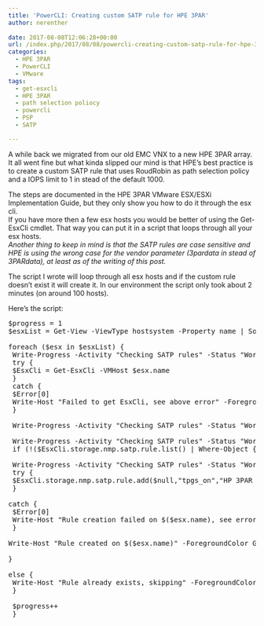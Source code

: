 ```yaml
---
title: 'PowerCLI: Creating custom SATP rule for HPE 3PAR'
author: nerenther
 
date: 2017-08-08T12:06:28+00:00
url: /index.php/2017/08/08/powercli-creating-custom-satp-rule-for-hpe-3par/
categories:
  - HPE 3PAR
  - PowerCLI
  - VMware
tags:
  - get-esxcli
  - HPE 3PAR
  - path selection poliocy
  - powercli
  - PSP
  - SATP

---
```

A while back we migrated from our old EMC VNX to a new HPE 3PAR array. It all went fine but what kinda slipped our mind is that HPE&#8217;s best practice is to create a custom SATP rule that uses RoudRobin as path selection policy and a IOPS limit to 1 in stead of the default 1000.

The steps are documented in the HPE 3PAR VMware ESX/ESXi Implementation Guide, but they only show you how to do it through the esx cli.  
If you have more then a few esx hosts you would be better of using the Get-EsxCli cmdlet. That way you can put it in a script that loops through all your esx hosts.  
_Another thing to keep in mind is that the SATP rules are case sensitive and HPE is using the wrong case for the vendor parameter (3pardata in stead of 3PARdata), at least as of the writing of this post._

The script I wrote will loop through all esx hosts and if the custom rule doesn&#8217;t exist it will create it. In our environment the script only took about 2 minutes (on around 100 hosts).

Here&#8217;s the script:

<pre>$progress = 1
$esxList = Get-View -ViewType hostsystem -Property name | Sort-Object name

foreach ($esx in $esxList) {
 Write-Progress -Activity "Checking SATP rules" -Status "Working on $($esx.name)" -CurrentOperation "Getting EsxCli" -PercentComplete ($progress/$esxList.count*100)
 try {
 $EsxCli = Get-EsxCli -VMHost $esx.name
 }
 catch {
 $Error[0]
 Write-Host "Failed to get EsxCli, see above error" -ForegroundColor Red
 }

 Write-Progress -Activity "Checking SATP rules" -Status "Working on $($esx.name)" -CurrentOperation "Got EsxCli" -PercentComplete ($progress/$esxList.count*100)

 Write-Progress -Activity "Checking SATP rules" -Status "Working on $($esx.name)" -CurrentOperation "Checking if rule already is present" -PercentComplete ($progress/$esxList.count*100)
 if (!($EsxCli.storage.nmp.satp.rule.list() | Where-Object {$_.description -contains "HP 3PAR Custom iSCSI/FC/FCoE ALUA Rule"})) {

 Write-Progress -Activity "Checking SATP rules" -Status "Working on $($esx.name)" -CurrentOperation "Creating rule" -PercentComplete ($progress/$esxList.count*100)
 try {
 $EsxCli.storage.nmp.satp.rule.add($null,"tpgs_on","HP 3PAR Custom iSCSI/FC/FCoE ALUA Rule",$null,$null,$null,"VV",$null,"VMW_PSP_RR","iops=1","VMW_SATP_ALUA",$null,$null,"3PARdata") | Out-Null
 }

catch {
 $Error[0]
 Write-Host "Rule creation failed on $($esx.name), see error above" -ForegroundColor Red
 }

Write-Host "Rule created on $($esx.name)" -ForegroundColor Green

}

else {
 Write-Host "Rule already exists, skipping" -ForegroundColor Yellow
 }

 $progress++
 }</pre>